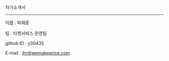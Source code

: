 자기소개서

------------------

이름 : 박재훈

팀 : 티켓서비스 운영팀

github ID : y30435

E-mail : jhr@wemakeprice.com
